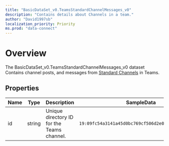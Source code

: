 ```yaml
---
title: "BasicDataSet_v0.TeamsStandardChannelMessages_v0"
description: "Contains details about Channels in a team."
author: "David1997sb"
localization_priority: Priority
ms.prod: "data-connect"
---
```


# Overview

The BasicDataSet_v0.TeamsStandardChannelMessages_v0 dataset Contains channel posts, and messages from [Standard Channels](https://docs.microsoft.com/en-us/microsoftteams/teams-channels-overview#channel-feature-comparison) in Teams.

## Properties
| Name | Type | Description | SampleData | FilterOptions | IsDateFilter | 
|--|--|--| -- | -- |--|
| id | string |Unique directory ID for the Teams channel.| `19:09fc54a3141a45d0bc769cf506d2e079@thread.skype` |0|false|